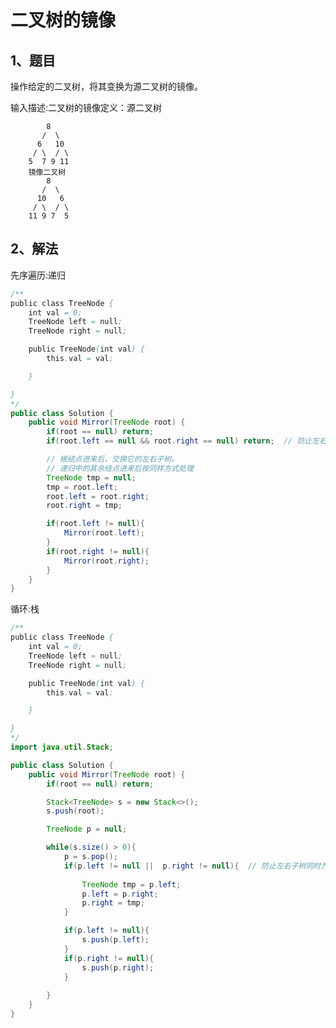 # 二叉树的镜像

## 1、题目

操作给定的二叉树，将其变换为源二叉树的镜像。

输入描述:二叉树的镜像定义：源二叉树 

    	    8
    	   /  \
    	  6   10
    	 / \  / \
    	5  7 9 11
    	镜像二叉树
    	    8
    	   /  \
    	  10   6
    	 / \  / \
    	11 9 7  5


## 2、解法

先序遍历:递归

```java
/**
public class TreeNode {
    int val = 0;
    TreeNode left = null;
    TreeNode right = null;

    public TreeNode(int val) {
        this.val = val;

    }

}
*/
public class Solution {
    public void Mirror(TreeNode root) {
        if(root == null) return;
        if(root.left == null && root.right == null) return;  // 防止左右子树同时为null

        // 根结点进来后，交换它的左右子树。
        // 递归中的其余结点进来后按同样方式处理
        TreeNode tmp = null;
        tmp = root.left;
        root.left = root.right;
        root.right = tmp;

        if(root.left != null){
        	Mirror(root.left);
        }
        if(root.right != null){
        	Mirror(root.right);
        }
    }
}

```

循环:栈

```java
/**
public class TreeNode {
    int val = 0;
    TreeNode left = null;
    TreeNode right = null;

    public TreeNode(int val) {
        this.val = val;

    }

}
*/
import java.util.Stack;

public class Solution {
    public void Mirror(TreeNode root) {
        if(root == null) return;

     	Stack<TreeNode> s = new Stack<>();
     	s.push(root);

     	TreeNode p = null;

     	while(s.size() > 0){
     		p = s.pop();
     		if(p.left != null ||  p.right != null){  // 防止左右子树同时为null
     			
     			TreeNode tmp = p.left;
        		p.left = p.right;
        		p.right = tmp;
			}

			if(p.left != null){
        		s.push(p.left);
        	}
        	if(p.right != null){
        		s.push(p.right);
        	}       		
     	     			     		         	
     	}
    }
}

```